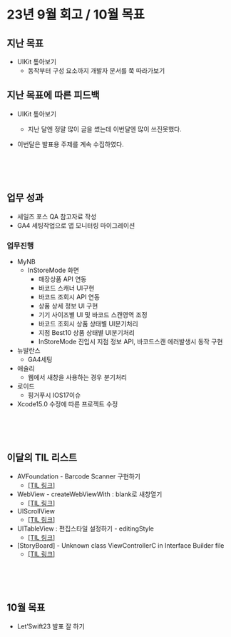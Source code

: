 # 23년 9월 회고 / 10월 목표


## 지난 목표

- UIKit 톺아보기
    - 동작부터 구성 요소까지 개발자 문서를 쭉 따라가보기

## 지난 목표에 따른 피드백

- UIKit 톺아보기
    - 지난 달엔 정말 많이 글을 썼는데 이번달엔 많이 쓰진못했다.

- 이번달은 발표용 주제를 계속 수집하였다.


<br><br><br>


## 업무 성과

- 세일즈 포스 QA 참고자료 작성
- GA4 세팅작업으로 앱 모니터링 마이그레이션

### 업무진행

- MyNB
    - InStoreMode 화면
        - 매장상품 API 연동
        - 바코드 스캐너 UI구현
        - 바코드 조회시 API 연동
        - 상품 상세 정보 UI 구현
        - 기기 사이즈별 UI 및 바코드 스캔영역 조정
        - 바코드 조회시 상품 상태별 UI분기처리
        - 지점 Best10 상품 상태별 UI분기처리
        - InStoreMode 진입시 지점 정보 API, 바코드스캔 에러발생시 동작 구현
- 뉴발란스
    - GA4세팅
- 애슐리
    - 웹에서 새창을 사용하는 경우 분기처리
- 로이드
    - 핑거푸시 IOS17이슈
- Xcode15.0 수정에 따른 프로젝트 수정

<br><br><br>





## 이달의 TIL 리스트

- AVFoundation - Barcode Scanner 구현하기
    - [[TIL 링크]](https://github.com/isGeekCode/TIL/blob/main/iOS-Foundation/AVFoundation_BarcodeScan.md)
- WebView - createWebViewWith : blank로 새창열기
    - [[TIL 링크]](https://github.com/isGeekCode/TIL/blob/main/iOS-Networking/WebView_createWebViewWith.md)
- UIScrollView
    - [[TIL 링크]](https://github.com/isGeekCode/TIL/blob/main/iOS-Framework-UIKit/View_UIScrollView.md)
- UITableView : 편집스타일 설정하기 - editingStyle
    - [[TIL 링크]](https://github.com/isGeekCode/TIL/blob/main/iOS-Framework-UIKit-UIResponder-UIView-UIScrollView/UITableView_10_editingStyle.md)
- [StoryBoard] - Unknown class ViewControllerC in Interface Builder file
    - [[TIL 링크]](https://github.com/isGeekCode/TIL/blob/main/iOS-Framework-UIKit/StoryBoard_InheritModuleFromTarget.md)


<br><br><br>

## 10월 목표

- Let’Swift23 발표 잘 하기
